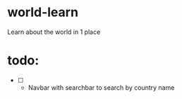 # world-learn
Learn about the world in 1 place

# todo:
- [ ] - Navbar with searchbar to search by country name